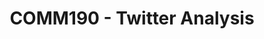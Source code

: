---
title: "COMM190 - Twitter Analysis"
img: "imgs/gifs/comm190_twitter.gif"
description: "This was prepared for COMM190 originally. The application takes the Personality Insights and Tone Analyzer services of Watson, and applies it to an individuals Twitter feed. By entering a twitter handle, the most recent 200 Tweets from that user are scraped, and this text is fed into Watson to develop a profile on the individual, and to determine the emotional content that is most commonly used in their tweets."
github_url: "https://github.com/DylanSpicker/comm190-twitter"
app_url: "https://comm190.mybluemix.net/"
---